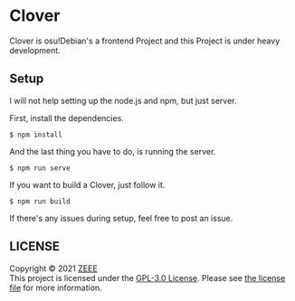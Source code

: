 # Clover
Clover is osu!Debian's a frontend Project and this Project is under heavy development.


## Setup
I will not help setting up the node.js and npm, but just server.

First, install the dependencies.
```
$ npm install
```
And the last thing you have to do, is running the server.
```
$ npm run serve
```
If you want to build a Clover, just follow it.
```
$ npm run build
```
If there's any issues during setup, feel free to post an issue.


##  LICENSE
Copyright © 2021 [ZEEE](https://github.com/zeee2)\
This project is licensed under the [GPL-3.0 License](https://tldrlegal.com/license/gnu-general-public-license-v3-(gpl-3)).  Please see [the license file](LICENSE) for more information.
